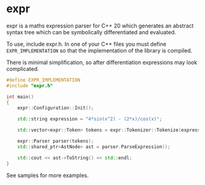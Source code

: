 # expr

expr is a maths expression parser for C++ 20 which generates an abstract syntax tree which can be symbolically differentiated and evaluated.

To use, include expr.h. In one of your C++ files you must define `EXPR_IMPLEMENTATION` so that the implementation of the library is compiled.

There is minimal simplification, so after differentiation expressions may look complicated.

```c++
#define EXPR_IMPLEMENTATION
#include "expr.h"

int main()
{
    expr::Configuration::Init();

    std::string expression = "4*sin(x^2) - (2*x)/cos(x)";

    std::vector<expr::Token> tokens = expr::Tokenizer::Tokenize(expression);

    expr::Parser parser(tokens);
    std::shared_ptr<AstNode> ast = parser.ParseExpression();

    std::cout << ast->ToString() << std::endl;
}
```

See samples for more examples.
